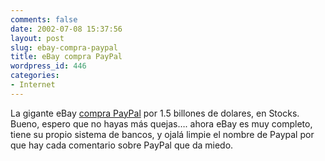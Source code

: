 ```yaml
---
comments: false
date: 2002-07-08 15:37:56
layout: post
slug: ebay-compra-paypal
title: eBay compra PayPal
wordpress_id: 446
categories:
- Internet
---
```


La gigante eBay [compra PayPal](http://www.theregister.co.uk/content/23/26080.html) por 1.5 billones de dolares, en Stocks. Bueno, espero que no hayas más quejas…. ahora eBay es muy completo, tiene su propio sistema de bancos, y ojalá limpie el nombre de Paypal por que hay cada comentario sobre PayPal que da miedo.




 
